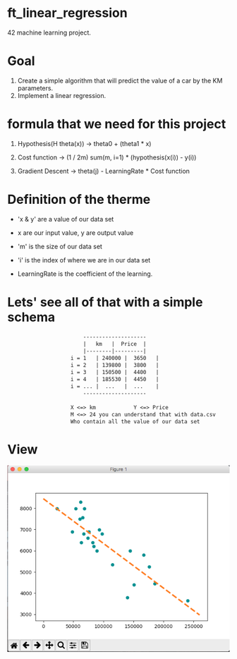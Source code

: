 # ft_linear_regression
42 machine learning project.

# Goal
1. Create a simple algorithm that will predict the value of a car by the KM parameters.
2. Implement a linear regression.

# formula that we need for this project

1. Hypothesis(H theta(x)) -> theta0 + (theta1 * x)

2. Cost function -> (1 / 2m) sum(m, i=1) * (hypothesis(x(i)) - y(i))

3. Gradient Descent -> theta(j) - LearningRate * Cost function

# Definition of the therme

- 'x & y' are a value of our data set

- x are our input value, y are output value

- 'm' is the size of our data set

- 'i' is the index of where we are in our data set

- LearningRate is the coefficient of the learning.

# Lets' see all of that with a simple schema

							--------------------
							|   km   |  Price  |
							|--------|---------|
						i = 1	| 240000 |  3650   |
						i = 2	| 139800 |  3800   |
						i = 3	| 150500 |  4400   |
						i = 4	| 185530 |  4450   |
						i = ...	|  ...	 |  ...    |
							--------------------

						X <=> km			Y <=> Price
						M <=> 24 you can understand that with data.csv
						Who contain all the value of our data set

# View

![GradientDescent represent](https://raw.githubusercontent.com/qjacob/ft_linear_regression/master/static/Screen%20Shot%202017-08-01%20at%207.58.25%20AM.png)

